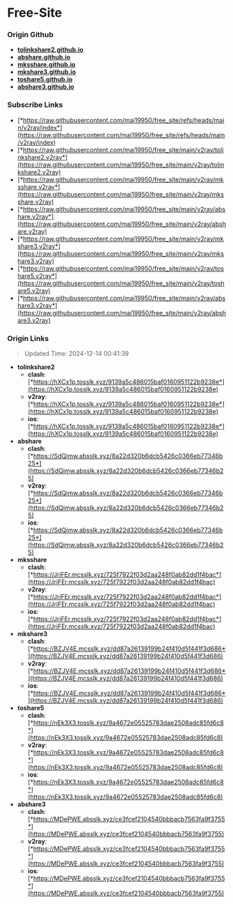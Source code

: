 # Free-Site

### Origin Github

- [**tolinkshare2.github.io**](https://github.com/tolinkshare2/tolinkshare2.github.io)
- [**abshare.github.io**](https://github.com/abshare/abshare.github.io)
- [**mksshare.github.io**](https://github.com/mksshare/mksshare.github.io)
- [**mkshare3.github.io**](https://github.com/mkshare3/mkshare3.github.io)
- [**toshare5.github.io**](https://github.com/toshare5/toshare5.github.io)
- [**abshare3.github.io**](https://github.com/abshare3/abshare3.github.io)

### Subscribe Links

- [*https://raw.githubusercontent.com/mai19950/free_site/refs/heads/main/v2ray/index*](https://raw.githubusercontent.com/mai19950/free_site/refs/heads/main/v2ray/index)
- [*https://raw.githubusercontent.com/mai19950/free_site/main/v2ray/tolinkshare2.v2ray*](https://raw.githubusercontent.com/mai19950/free_site/main/v2ray/tolinkshare2.v2ray)
- [*https://raw.githubusercontent.com/mai19950/free_site/main/v2ray/mksshare.v2ray*](https://raw.githubusercontent.com/mai19950/free_site/main/v2ray/mksshare.v2ray)
- [*https://raw.githubusercontent.com/mai19950/free_site/main/v2ray/abshare.v2ray*](https://raw.githubusercontent.com/mai19950/free_site/main/v2ray/abshare.v2ray)
- [*https://raw.githubusercontent.com/mai19950/free_site/main/v2ray/mkshare3.v2ray*](https://raw.githubusercontent.com/mai19950/free_site/main/v2ray/mkshare3.v2ray)
- [*https://raw.githubusercontent.com/mai19950/free_site/main/v2ray/toshare5.v2ray*](https://raw.githubusercontent.com/mai19950/free_site/main/v2ray/toshare5.v2ray)
- [*https://raw.githubusercontent.com/mai19950/free_site/main/v2ray/abshare3.v2ray*](https://raw.githubusercontent.com/mai19950/free_site/main/v2ray/abshare3.v2ray)

### Origin Links

> Updated Time: 2024-12-14 00:41:39

- **tolinkshare2**
  - **clash**: [*https://hXCx1p.tosslk.xyz/9139a5c486015baf0160951122b9238e*](https://hXCx1p.tosslk.xyz/9139a5c486015baf0160951122b9238e)
  - **v2ray**: [*https://hXCx1p.tosslk.xyz/9139a5c486015baf0160951122b9238e*](https://hXCx1p.tosslk.xyz/9139a5c486015baf0160951122b9238e)
  - **ios**: [*https://hXCx1p.tosslk.xyz/9139a5c486015baf0160951122b9238e*](https://hXCx1p.tosslk.xyz/9139a5c486015baf0160951122b9238e)
- **abshare**
  - **clash**: [*https://SdQimw.absslk.xyz/8a22d320b6dcb5426c0366eb77346b25*](https://SdQimw.absslk.xyz/8a22d320b6dcb5426c0366eb77346b25)
  - **v2ray**: [*https://SdQimw.absslk.xyz/8a22d320b6dcb5426c0366eb77346b25*](https://SdQimw.absslk.xyz/8a22d320b6dcb5426c0366eb77346b25)
  - **ios**: [*https://SdQimw.absslk.xyz/8a22d320b6dcb5426c0366eb77346b25*](https://SdQimw.absslk.xyz/8a22d320b6dcb5426c0366eb77346b25)
- **mksshare**
  - **clash**: [*https://JriFEr.mcsslk.xyz/725f7922f03d2aa248f0ab82dd1f4bac*](https://JriFEr.mcsslk.xyz/725f7922f03d2aa248f0ab82dd1f4bac)
  - **v2ray**: [*https://JriFEr.mcsslk.xyz/725f7922f03d2aa248f0ab82dd1f4bac*](https://JriFEr.mcsslk.xyz/725f7922f03d2aa248f0ab82dd1f4bac)
  - **ios**: [*https://JriFEr.mcsslk.xyz/725f7922f03d2aa248f0ab82dd1f4bac*](https://JriFEr.mcsslk.xyz/725f7922f03d2aa248f0ab82dd1f4bac)
- **mkshare3**
  - **clash**: [*https://BZJV4E.mcsslk.xyz/dd87a26139199b24f410d5f441f3d686*](https://BZJV4E.mcsslk.xyz/dd87a26139199b24f410d5f441f3d686)
  - **v2ray**: [*https://BZJV4E.mcsslk.xyz/dd87a26139199b24f410d5f441f3d686*](https://BZJV4E.mcsslk.xyz/dd87a26139199b24f410d5f441f3d686)
  - **ios**: [*https://BZJV4E.mcsslk.xyz/dd87a26139199b24f410d5f441f3d686*](https://BZJV4E.mcsslk.xyz/dd87a26139199b24f410d5f441f3d686)
- **toshare5**
  - **clash**: [*https://nEk3X3.tosslk.xyz/9a4672e05525783dae2508adc85fd6c8*](https://nEk3X3.tosslk.xyz/9a4672e05525783dae2508adc85fd6c8)
  - **v2ray**: [*https://nEk3X3.tosslk.xyz/9a4672e05525783dae2508adc85fd6c8*](https://nEk3X3.tosslk.xyz/9a4672e05525783dae2508adc85fd6c8)
  - **ios**: [*https://nEk3X3.tosslk.xyz/9a4672e05525783dae2508adc85fd6c8*](https://nEk3X3.tosslk.xyz/9a4672e05525783dae2508adc85fd6c8)
- **abshare3**
  - **clash**: [*https://MDePWE.absslk.xyz/ce3fcef2104540bbbacb7563fa9f3755*](https://MDePWE.absslk.xyz/ce3fcef2104540bbbacb7563fa9f3755)
  - **v2ray**: [*https://MDePWE.absslk.xyz/ce3fcef2104540bbbacb7563fa9f3755*](https://MDePWE.absslk.xyz/ce3fcef2104540bbbacb7563fa9f3755)
  - **ios**: [*https://MDePWE.absslk.xyz/ce3fcef2104540bbbacb7563fa9f3755*](https://MDePWE.absslk.xyz/ce3fcef2104540bbbacb7563fa9f3755)
